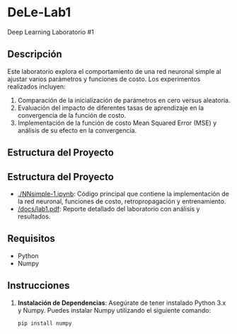 # DeLe-Lab1
Deep Learning Laboratorio #1

## Descripción

Este laboratorio explora el comportamiento de una red neuronal simple al ajustar varios parámetros y funciones de costo. Los experimentos realizados incluyen:

1. Comparación de la inicialización de parámetros en cero versus aleatoria.
2. Evaluación del impacto de diferentes tasas de aprendizaje en la convergencia de la función de costo.
3. Implementación de la función de costo Mean Squared Error (MSE) y análisis de su efecto en la convergencia.

## Estructura del Proyecto

## Estructura del Proyecto
- [./NNsimple-1.ipynb](/Users/andres/Desktop/DeepLearning/DeLe-Lab1/NNsimple-1.ipynb): Código principal que contiene la implementación de la red neuronal, funciones de costo, retropropagación y entrenamiento.
- [/docs/lab1.pdf](/Users/andres/Desktop/DeepLearning/DeLe-Lab1/docs/lab1.pdf): Reporte detallado del laboratorio con análisis y resultados.


## Requisitos

- Python
- Numpy

## Instrucciones

1. **Instalación de Dependencias**: Asegúrate de tener instalado Python 3.x y Numpy. Puedes instalar Numpy utilizando el siguiente comando:
   ```sh
   pip install numpy
